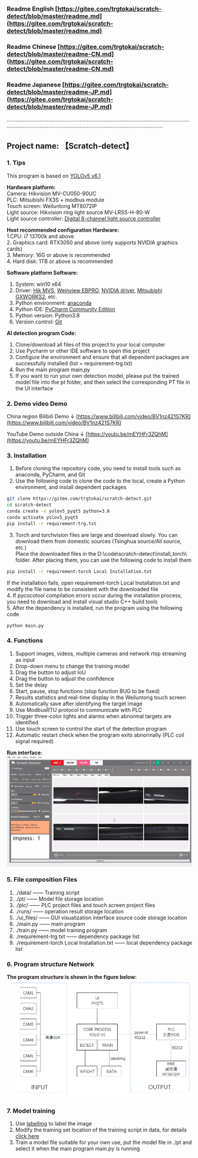 ### Readme English [https://gitee.com/trgtokai/scratch-detect/blob/master/readme.md](https://gitee.com/trgtokai/scratch-detect/blob/master/readme.md)
### Readme Chinese [https://gitee.com/trgtokai/scratch-detect/blob/master/readme-CN.md](https://gitee.com/trgtokai/scratch-detect/blob/master/readme-CN.md)
### Readme Japanese [https://gitee.com/trgtokai/scratch-detect/blob/master/readme-JP.md](https://gitee.com/trgtokai/scratch-detect/blob/master/readme-JP.md)
…………………………………………………………………………………………………………………………………………………………………………………………………………

## Project name: 【Scratch-detect】

### 1. Tips <br>

This program is based on [YOLOv5 v6.1](https://github.com/ultralytics/yolov5/tree/v6.1)

**Hardware platform:** <br>
Camera: Hikvision MV-CU050-90UC<br>
PLC: Mitsubishi FX3S + modbus module<br>
Touch screen: Weiluntong MT8072IP<br>
Light source: Hikvision ring light source MV-LRSS-H-80-W<br>
Light source controller: [Digital 8-channel light source controller](https://detail.tmall.com/item.htm?abbucket=1&id=656543446110&rn=21d65f2d271defe4d3b29e10ced9b2a5&spm=a1z10.5-b.w4011-23573612475.52.201646d6ZWIsQh&skuId=4738283905874)<br>

**Host recommended configuration Hardware:**<br>
1.CPU: i7 13700k and above<br>
2. Graphics card: RTX3050 and above (only supports NVIDIA graphics cards)<br>
3. Memory: 16G or above is recommended<br>
4. Hard disk: 1TB or above is recommended<br>

**Software platform Software:**<br>
1. System: win10 x64 <br>
2. Driver: [Hik MVS](https://www.hikrobotics.com/cn2/source/support/software/MVS_STD_4.3.2_240529.zip), [Weinview EBPRO](https://www.weinview.cn/Admin/Others/DownloadsPage.aspx?nid=3&id=10917&tag=0&ref=download&t=a4ff8b5703a191fe), [NVIDIA driver](https://cn.download.nvidia.com/Windows/555.99/555.99-desktop-win10-win11-64bit-international-nsd-dch-whql.exe), [Mitsubishi GXWORKS2](https://www.mitsubishielectric-fa.cn/site/file-software-detail?id=18), etc.<br>
3. Python environment: [anaconda](https://repo.anaconda.com/archive/Anaconda3-2024.02-1-Windows-x86_64.exe)<br>
4. Python IDE: [PyCharm Community Edition](https://www.jetbrains.com/pycharm/download/download-thanks.html?platform=windows&code=PCC)<br>
5. Python version: Python3.8<br>
6. Version control: [Git](https://git-scm.com/download/win)

**AI detection program Code:**<br>
1. Clone/download all files of this project to your local computer
2. Use Pycharm or other IDE software to open this project
3. Configure the environment and ensure that all dependent packages are successfully installed (list = requirement-trg.txt)
4. Run the main program main.py
5. If you want to run your own detection model, please put the trained model file into the pt folder, and then select the corresponding PT file in the UI interface

### 2. Demo video Demo
China region Bilibili Demo ↓
[https://www.bilibili.com/video/BV1nz421S7KR](https://www.bilibili.com/video/BV1nz421S7KR)

YouTube Demo outside China ↓
[https://youtu.be/mEYHFr3ZQhM](https://youtu.be/mEYHFr3ZQhM)

### 3. Installation

1. Before cloning the repository code, you need to install tools such as anaconda, PyCharm, and Git<br>
2. Use the following code to clone the code to the local, create a Python environment, and install dependent packages

```bash
git clone https://gitee.com/trgtokai/scratch-detect.git
cd scratch-detect
conda create -n yolov5_pyqt5 python=3.8
conda activate yolov5_pyqt5
pip install -r requirement-trg.txt
```
3. Torch and torchvision files are large and download slowly. You can download them from domestic sources (Tsinghua source/Ali source, etc.)<br>
Place the downloaded files in the D:\code\scratch-detect\install_torch\ folder. After placing them, you can use the following code to install them
```bash
pip install -r requirement-torch Local Installation.txt
```
If the installation fails, open requirement-torch Local Installation.txt and modify the file name to be consistent with the downloaded file<br>
4. If pycocotool compilation errors occur during the installation process, you need to download and install visual studio C++ build tools<br>
5. After the dependency is installed, run the program using the following code
```bash
python main.py
```

### 4. Functions

1. Support images, videos, multiple cameras and network rtsp streaming as input
2. Drop-down menu to change the training model
3. Drag the button to adjust IoU
4. Drag the button to adjust the confidence
5. Set the delay
6. Start, pause, stop functions (stop function BUG to be fixed)
7. Results statistics and real-time display in the Weiluntong touch screen
8. Automatically save after identifying the target image
9. Use ModbusRTU protocol to communicate with PLC
10. Trigger three-color lights and alarms when abnormal targets are identified
11. Use touch screen to control the start of the detection program
12. Automatic restart check when the program exits abnormally (PLC coil signal required)

**Run interface:**
![Enter image description](imgs/%E7%BA%BF%E4%B8%8A%E6%A3%80%E6%9F%A5%5B00_10_57%5D%5B20240605-174147%5D.png)

### 5. File composition Files

1. ./data/ —— Training script
2. ./pt/ —— Model file storage location
3. ./plc/ —— PLC project files and touch screen project files
4. ./runs/ —— operation result storage location
5. ./ui_files/ —— GUI visualization interface source code storage location
6. ./main.py —— main program
7. ./train.py —— model training program
8. ./requirement-trg.txt —— dependency package list
9. ./requirement-torch Local Installation.txt —— local dependency package list

### 6. Program structure Network

**The program structure is shown in the figure below:**
![Program structure diagram](imgs/%E7%A8%8B%E5%BA%8F%E7%BB%93%E6%9E%84%E5%9B%BE.png)

### 7. Model training
1. Use [labelImg](https://blog.csdn.net/klaus_x/article/details/106854136) to label the image
2. Modify the training set location of the training script in data, for details [click here](https://blog.csdn.net/qq_45945548/article/details/121701492)
3. Train a model file suitable for your own use, put the model file in ./pt and select it when the main program main.py is running